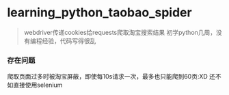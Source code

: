 # learning_python_taobao_spider
> webdriver传递cookies给requests爬取淘宝搜索结果
> 初学python几周，没有编程经验，代码写得很乱

### 存在问题
爬取页面过多时被淘宝屏蔽，即使每10s请求一次，最多也只能爬到60页:XD
还不如直接使用selenium
